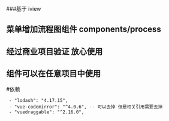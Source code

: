  ###基于 iview
 
## 菜单增加流程图组件 components/process
## 经过商业项目验证 放心使用
## 组件可以在任意项目中使用
#依赖
```
 - "lodash": "4.17.15", 
 - "vue-codemirror": "^4.0.6", -- 可以去掉 但是相关引用需要去掉  
 - "vuedraggable": "^2.16.0", 
 ```

